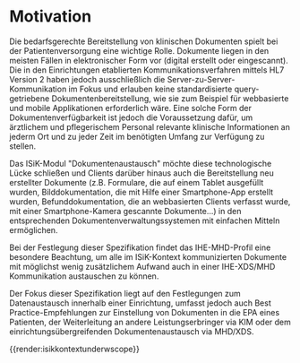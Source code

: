 # Motivation

Die bedarfsgerechte Bereitstellung von klinischen Dokumenten spielt bei der Patientenversorgung eine wichtige Rolle.
Dokumente liegen in den meisten Fällen in elektronischer Form vor (digital erstellt oder eingescannt). Die in den Einrichtungen etablierten Kommunikationsverfahren mittels HL7 Version 2 haben jedoch ausschließlich die Server-zu-Server-Kommunikation im Fokus und erlauben keine standardisierte query-getriebene Dokumentenbereitstellung, wie sie zum Beispiel für webbasierte und mobile Applikationen erforderlich wäre.
Eine solche Form der Dokumentenverfügbarkeit ist jedoch die Voraussetzung dafür, um ärztlichem und pflegerischem Personal relevante klinische Informationen an jederm Ort und zu jeder Zeit im benötigten Umfang zur Verfügung zu stellen.

Das ISiK-Modul "Dokumentenaustausch" möchte diese technologische Lücke schließen und Clients darüber hinaus auch die Bereitstellung neu erstellter Dokumente (z.B. Formulare, die auf einem Tablet ausgefüllt wurden, Bilddokumentation, die mit Hilfe einer Smartphone-App erstellt wurden, Befunddokumentation, die an webbasierten Clients verfasst wurde, mit einer Smartphone-Kamera gescannte Dokumente...) in den entsprechenden Dokumentenverwaltungssystemen mit einfachen Mitteln ermöglichen.

Bei der Festlegung dieser Spezifikation findet das IHE-MHD-Profil eine besondere Beachtung, um alle im ISiK-Kontext kommunizierten Dokumente mit möglichst wenig zusätzlichem Aufwand auch in einer IHE-XDS/MHD Kommunikation austauschen zu  können.

Der Fokus dieser Spezifikation liegt auf den Festlegungen zum Datenaustausch innerhalb einer Einrichtung, umfasst jedoch auch Best Practice-Empfehlungen zur Einstellung von Dokumenten in die EPA eines Patienten, der Weiterleitung an andere Leistungserbringer via KIM oder dem einrichtungsübergreifenden Dokumentenaustausch via MHD/XDS.

{{render:isikkontextunderwscope}}
